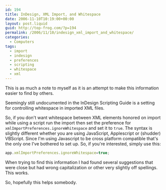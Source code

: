 ```yaml
---
id: 194
title: InDesign, XML Import, and Whitespace
date: 2006-11-10T10:19:00+00:00
layout: post.liquid
guid: http://top-frog.com/?p=194
permalink: /2006/11/10/indesign_xml_import_and_whitespace/
categories:
  - Computers
tags:
  - import
  - indesign
  - preferences
  - scripting
  - whitespace
  - xml
---
```

This is as much a note to myself as it is an attempt to make this information easier to find by others.

Seemingly still undocumented in the InDesign Scripting Guide is a setting for controlling whitespace in imported XML files.

So, if you don't want whitespace between XML elements honored on import while using a script run the import then set the preference for `xmlImportPreferences.ignoreWhitespace` and set it to `true`. The syntax is slightly different whether you are using JavaScript, Applescript or (shudder) VBScript. Since I'm using Javascript to be cross platform compatible that's the only one I've bothered to set up. So, if you're interested, simply use this:

``` js
app.xmlImportPreferences.ignoreWhitespace=true;
```

When trying to find this information I had found several suggestions that were close but had wrong capitalization or other very slightly off spellings. This works.

So, hopefully this helps somebody.
